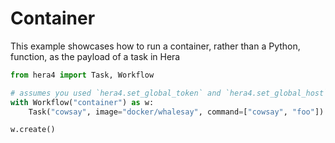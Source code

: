 # Container

This example showcases how to run a container, rather than a Python, function, as the payload of a task in Hera

```python
from hera4 import Task, Workflow

# assumes you used `hera4.set_global_token` and `hera4.set_global_host` so that the workflow can be submitted
with Workflow("container") as w:
    Task("cowsay", image="docker/whalesay", command=["cowsay", "foo"])

w.create()
```
